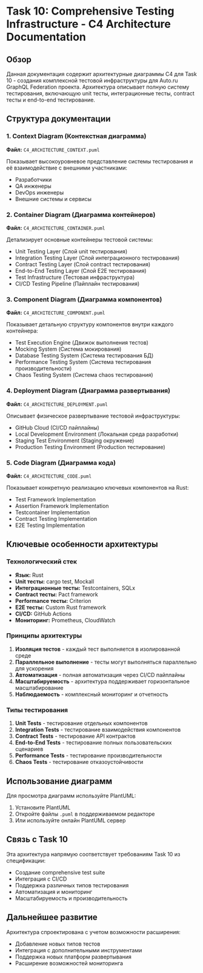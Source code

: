 # Task 10: Comprehensive Testing Infrastructure - C4 Architecture Documentation

## Обзор

Данная документация содержит архитектурные диаграммы C4 для Task 10 - создания комплексной тестовой инфраструктуры для Auto.ru GraphQL Federation проекта. Архитектура описывает полную систему тестирования, включающую unit тесты, интеграционные тесты, contract тесты и end-to-end тестирование.

## Структура документации

### 1. Context Diagram (Контекстная диаграмма)
**Файл:** `C4_ARCHITECTURE_CONTEXT.puml`

Показывает высокоуровневое представление системы тестирования и её взаимодействие с внешними участниками:
- Разработчики
- QA инженеры  
- DevOps инженеры
- Внешние системы и сервисы

### 2. Container Diagram (Диаграмма контейнеров)
**Файл:** `C4_ARCHITECTURE_CONTAINER.puml`

Детализирует основные контейнеры тестовой системы:
- Unit Testing Layer (Слой unit тестирования)
- Integration Testing Layer (Слой интеграционного тестирования)
- Contract Testing Layer (Слой contract тестирования)
- End-to-End Testing Layer (Слой E2E тестирования)
- Test Infrastructure (Тестовая инфраструктура)
- CI/CD Testing Pipeline (Пайплайн тестирования)

### 3. Component Diagram (Диаграмма компонентов)
**Файл:** `C4_ARCHITECTURE_COMPONENT.puml`

Показывает детальную структуру компонентов внутри каждого контейнера:
- Test Execution Engine (Движок выполнения тестов)
- Mocking System (Система мокирования)
- Database Testing System (Система тестирования БД)
- Performance Testing System (Система тестирования производительности)
- Chaos Testing System (Система chaos тестирования)

### 4. Deployment Diagram (Диаграмма развертывания)
**Файл:** `C4_ARCHITECTURE_DEPLOYMENT.puml`

Описывает физическое развертывание тестовой инфраструктуры:
- GitHub Cloud (CI/CD пайплайны)
- Local Development Environment (Локальная среда разработки)
- Staging Test Environment (Staging окружение)
- Production Testing Environment (Production тестирование)

### 5. Code Diagram (Диаграмма кода)
**Файл:** `C4_ARCHITECTURE_CODE.puml`

Показывает конкретную реализацию ключевых компонентов на Rust:
- Test Framework Implementation
- Assertion Framework Implementation
- Testcontainer Implementation
- Contract Testing Implementation
- E2E Testing Implementation

## Ключевые особенности архитектуры

### Технологический стек
- **Язык:** Rust
- **Unit тесты:** cargo test, Mockall
- **Интеграционные тесты:** Testcontainers, SQLx
- **Contract тесты:** Pact framework
- **Performance тесты:** Criterion
- **E2E тесты:** Custom Rust framework
- **CI/CD:** GitHub Actions
- **Мониторинг:** Prometheus, CloudWatch

### Принципы архитектуры

1. **Изоляция тестов** - каждый тест выполняется в изолированной среде
2. **Параллельное выполнение** - тесты могут выполняться параллельно для ускорения
3. **Автоматизация** - полная автоматизация через CI/CD пайплайны
4. **Масштабируемость** - архитектура поддерживает горизонтальное масштабирование
5. **Наблюдаемость** - комплексный мониторинг и отчетность

### Типы тестирования

1. **Unit Tests** - тестирование отдельных компонентов
2. **Integration Tests** - тестирование взаимодействия компонентов
3. **Contract Tests** - тестирование API контрактов
4. **End-to-End Tests** - тестирование полных пользовательских сценариев
5. **Performance Tests** - тестирование производительности
6. **Chaos Tests** - тестирование отказоустойчивости

## Использование диаграмм

Для просмотра диаграмм используйте PlantUML:

1. Установите PlantUML
2. Откройте файлы `.puml` в поддерживаемом редакторе
3. Или используйте онлайн PlantUML сервер

## Связь с Task 10

Эта архитектура напрямую соответствует требованиям Task 10 из спецификации:
- Создание comprehensive test suite
- Интеграция с CI/CD
- Поддержка различных типов тестирования
- Автоматизация и мониторинг
- Масштабируемость и производительность

## Дальнейшее развитие

Архитектура спроектирована с учетом возможности расширения:
- Добавление новых типов тестов
- Интеграция с дополнительными инструментами
- Поддержка новых платформ развертывания
- Расширение возможностей мониторинга